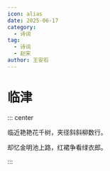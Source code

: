 ```yaml
---
icon: alias
date: 2025-06-17
category:
  - 诗词
tag:
  - 诗词
  - 赵宋
author: 王安石
---
```


# 临津

<!-- more -->


::: center

临近艳艳花千树，夹径斜斜柳数行。

却忆金明池上路，红裙争看绿衣郎。

:::